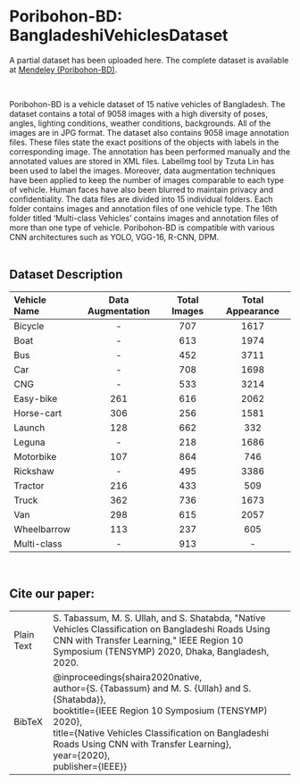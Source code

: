# Poribohon-BD: BangladeshiVehiclesDataset

A partial dataset has been uploaded here. The complete dataset is available at [Mendeley (Poribohon-BD)](https://data.mendeley.com/datasets/pwyyg8zmk5/1).

<br>

Poribohon-BD is a vehicle dataset of 15 native vehicles of Bangladesh. The dataset contains a total of 9058 images with a high diversity of poses, angles, lighting conditions, weather conditions, backgrounds. All of the images are in JPG format. The dataset also contains 9058 image annotation files. These files state the exact positions of the objects with labels in the corresponding image. The annotation has been performed manually and the annotated values are stored in XML files. LabelImg tool by Tzuta Lin has been used to label the images. Moreover, data augmentation techniques have been applied to keep the number of images comparable to each type of vehicle. Human faces have also been blurred to maintain privacy and confidentiality. The data files are divided into 15 individual folders. Each folder contains images and annotation files of one vehicle type. The 16th folder titled ‘Multi-class Vehicles’ contains images and annotation files of more than one type of vehicle. Poribohon-BD is compatible with various CNN architectures such as YOLO, VGG-16, R-CNN, DPM.<br><br>

<h2>Dataset Description</h2>

|  Vehicle Name | Data Augmentation | Total Images | Total Appearance |
| :------------ |:-----------------:| :-----------:| :--------------: |
| Bicycle       |         -         |     707      |      1617        |
| Boat          |         -         |     613      |      1974        |
| Bus           |         -         |     452      |      3711        |
| Car           |         -         |     708      |      1698        |
| CNG           |         -         |     533      |      3214        |
| Easy-bike     |        261        |     616      |      2062        |
| Horse-cart    |        306        |     256      |      1581        |
| Launch        |        128        |     662      |       332        |
| Leguna        |         -         |     218      |      1686        |
| Motorbike     |        107        |     864      |       746        |
| Rickshaw      |         -         |     495      |      3386        |
| Tractor       |        216        |     433      |       509        |
| Truck         |        362        |     736      |      1673        |
| Van           |        298        |     615      |      2057        |
| Wheelbarrow   |        113        |     237      |       605        |
| Multi-class   |         -         |     913      |        -         |

<br>

<h2>Cite our paper:</h2>
<table>
  <tr>
    <td>Plain Text</td>
    <td>S. Tabassum, M. S. Ullah, and S. Shatabda, "Native Vehicles Classification on Bangladeshi Roads Using CNN with Transfer Learning," IEEE Region 10 Symposium (TENSYMP) 2020, Dhaka, Bangladesh, 2020.</td>
  </tr>
  <tr>
    <td>BibTeX</td>
    <td>@inproceedings{shaira2020native,<br>
      author={S. {Tabassum} and M. S. {Ullah} and S. {Shatabda}},<br>
      booktitle={IEEE Region 10 Symposium (TENSYMP) 2020},<br>
      title={Native Vehicles Classification on Bangladeshi Roads Using CNN with Transfer Learning},<br>
      year={2020},<br>
      publisher={IEEE}}</td>
  </tr>
</table>
